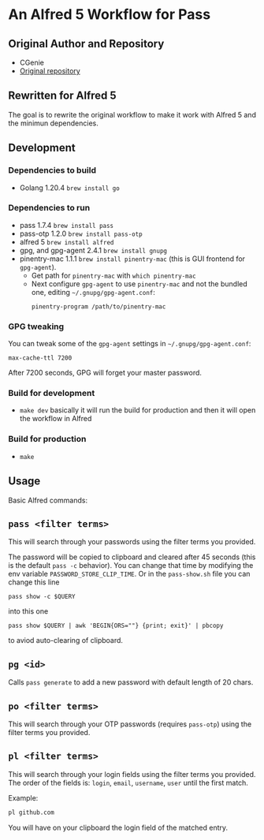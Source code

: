 # An Alfred 5 Workflow for Pass

## Original Author and Repository

- CGenie
- [Original repository](https://github.com/CGenie/alfred-pass)

## Rewritten for Alfred 5

The goal is to rewrite the original workflow to make it work with Alfred 5 and the minimun dependencies.

## Development

### Dependencies to build

- Golang 1.20.4 `brew install go`

### Dependencies to run

- pass 1.7.4 `brew install pass`
- pass-otp 1.2.0 `brew install pass-otp`
- alfred 5 `brew install alfred`
- gpg, and gpg-agent 2.4.1 `brew install gnupg`
- pinentry-mac 1.1.1 `brew install pinentry-mac` (this is GUI frontend for `gpg-agent`).
  - Get path for `pinentry-mac` with `which pinentry-mac`
  - Next configure `gpg-agent` to use `pinentry-mac` and not the bundled one, editing `~/.gnupg/gpg-agent.conf`:
    ```
    pinentry-program /path/to/pinentry-mac
    ```

### GPG tweaking

You can tweak some of the `gpg-agent` settings in `~/.gnupg/gpg-agent.conf`:

```
max-cache-ttl 7200
```

After 7200 seconds, GPG will forget your master password.

### Build for development

- `make dev` basically it will run the build for production and then it will open the workflow in Alfred

### Build for production

- `make`

## Usage

Basic Alfred commands:

## `pass <filter terms>`

This will search through your passwords using the filter terms you provided.

The password will be copied to clipboard and cleared after 45 seconds (this is the default
`pass -c` behavior). You can change that time by modifying the env variable
`PASSWORD_STORE_CLIP_TIME`. Or in the `pass-show.sh` file you can change this line

```
pass show -c $QUERY
```

into this one

```
pass show $QUERY | awk 'BEGIN{ORS=""} {print; exit}' | pbcopy
```

to aviod auto-clearing of clipboard.

## `pg <id>`

Calls `pass generate` to add a new password with default length of 20 chars.

## `po <filter terms>`

This will search through your OTP passwords (requires `pass-otp`) using the filter terms you provided.

## `pl <filter terms>`

This will search through your login fields using the filter terms you provided.
The order of the fields is: `login`, `email`, `username`, `user` until the first match.

Example:

```sh
pl github.com
```

You will have on your clipboard the login field of the matched entry.
